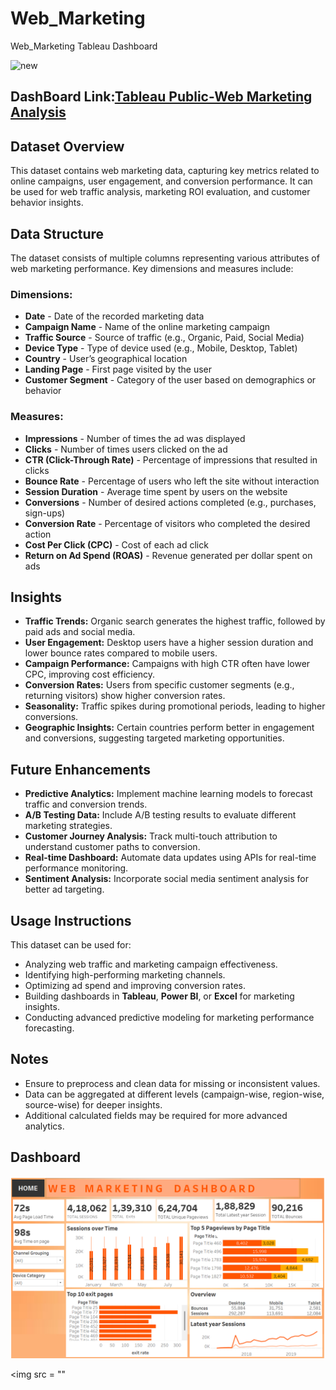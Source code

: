 # Web_Marketing
Web_Marketing Tableau Dashboard

<img width="900" alt="new" src="https://github.com/user-attachments/assets/3db938f3-2478-419d-a921-ed7bf2330ef8" />

## DashBoard Link:[Tableau Public-Web Marketing Analysis](https://public.tableau.com/app/profile/sharayu.ukirde/viz/WebMarketing_17382316243500/PAGESDASHBOARD?publish=yes)

## Dataset Overview
This dataset contains web marketing data, capturing key metrics related to online campaigns, user engagement, and conversion performance. It can be used for web traffic analysis, marketing ROI evaluation, and customer behavior insights.
## Data Structure
The dataset consists of multiple columns representing various attributes of web marketing performance. Key dimensions and measures include:

### Dimensions:
- **Date** - Date of the recorded marketing data
- **Campaign Name** - Name of the online marketing campaign
- **Traffic Source** - Source of traffic (e.g., Organic, Paid, Social Media)
- **Device Type** - Type of device used (e.g., Mobile, Desktop, Tablet)
- **Country** - User’s geographical location
- **Landing Page** - First page visited by the user
- **Customer Segment** - Category of the user based on demographics or behavior

### Measures:
- **Impressions** - Number of times the ad was displayed
- **Clicks** - Number of times users clicked on the ad
- **CTR (Click-Through Rate)** - Percentage of impressions that resulted in clicks
- **Bounce Rate** - Percentage of users who left the site without interaction
- **Session Duration** - Average time spent by users on the website
- **Conversions** - Number of desired actions completed (e.g., purchases, sign-ups)
- **Conversion Rate** - Percentage of visitors who completed the desired action
- **Cost Per Click (CPC)** - Cost of each ad click
- **Return on Ad Spend (ROAS)** - Revenue generated per dollar spent on ads

## Insights
- **Traffic Trends:** Organic search generates the highest traffic, followed by paid ads and social media.
- **User Engagement:** Desktop users have a higher session duration and lower bounce rates compared to mobile users.
- **Campaign Performance:** Campaigns with high CTR often have lower CPC, improving cost efficiency.
- **Conversion Rates:** Users from specific customer segments (e.g., returning visitors) show higher conversion rates.
- **Seasonality:** Traffic spikes during promotional periods, leading to higher conversions.
- **Geographic Insights:** Certain countries perform better in engagement and conversions, suggesting targeted marketing opportunities.

## Future Enhancements
- **Predictive Analytics:** Implement machine learning models to forecast traffic and conversion trends.
- **A/B Testing Data:** Include A/B testing results to evaluate different marketing strategies.
- **Customer Journey Analysis:** Track multi-touch attribution to understand customer paths to conversion.
- **Real-time Dashboard:** Automate data updates using APIs for real-time performance monitoring.
- **Sentiment Analysis:** Incorporate social media sentiment analysis for better ad targeting.

## Usage Instructions
This dataset can be used for:
- Analyzing web traffic and marketing campaign effectiveness.
- Identifying high-performing marketing channels.
- Optimizing ad spend and improving conversion rates.
- Building dashboards in **Tableau**, **Power BI**, or **Excel** for marketing insights.
- Conducting advanced predictive modeling for marketing performance forecasting.

## Notes
- Ensure to preprocess and clean data for missing or inconsistent values.
- Data can be aggregated at different levels (campaign-wise, region-wise, source-wise) for deeper insights.
- Additional calculated fields may be required for more advanced analytics.

## Dashboard

<img src = "https://github.com/Sharayu26/Web_Marketing/blob/main/Pages_Analysis%20Dashboard.png">

<img src = ""
